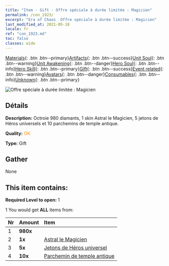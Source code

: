 ```yaml
---
title: "Item - Gift - Offre spéciale à durée limitée : Magicien"
permalink: /con_1923/
excerpt: "Era of Chaos  Offre spéciale à durée limitée : Magicien"
last_modified_at: 2021-05-18
locale: fr
ref: "con_1923.md"
toc: false
classes: wide
---
```

 [Materials](/ItemsFR/){: .btn .btn--primary}[Artifacts](/ItemsFR/Artifacts/){: .btn .btn--success}[Unit Soul](/ItemsFR/UnitSoul/){: .btn .btn--warning}[Unit Awakening](/ItemsFR/UnitAwakening/){: .btn .btn--danger}[Hero Soul](/ItemsFR/HeroSoul/){: .btn .btn--info}[Hero Skill](/ItemsFR/HeroSkill/){: .btn .btn--primary}[Gift](/ItemsFR/Gift/){: .btn .btn--success}[Event related](/ItemsFR/Events/){: .btn .btn--warning}[Avatars](/ItemsFR/Avatars/){: .btn .btn--danger}[Consumables](/ItemsFR/Consumables/){: .btn .btn--info}[Unknown](/ItemsFR/Unknown/){: .btn .btn--primary}

 ![Offre spéciale à durée limitée : Magicien](/images/t/i_907546.png)

## Détails
 **Description:** Octroie 980 diamants, 1 skin Astral le Magicien, 5 jetons de Héros universels et 10 parchemins de temple antique.

 **Quality:** <span style="color: #FF8C00">OK</span>

 **Type:** Gift

## Gather

  None

## This item contains:

 **Required Level to open:** 1

 1 You would get **ALL** items  from:

  | Nr | Amount |     Item    |
  |:---|:-------|:------------|
  | 1 |  **980x** | <i class="fas fa-gem"/> |  | 
  | 2 |  **1x** | [Astral le Magicien](/ItemsFR/con_1067/) |  | 
  | 3 |  **5x** | [Jetons de Héros universel](/ItemsFR/her_358/) |  | 
  | 4 |  **10x** | [Parchemin de temple antique](/ItemsFR/con_697/) |  | 
